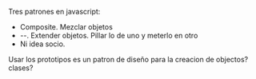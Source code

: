 Tres patrones en javascript:
- Composite. Mezclar objetos
- --. Extender objetos. Pillar lo de uno y meterlo en otro
- Ni idea socio.


Usar los prototipos es un patron de diseño para la creacion de objectos? clases?